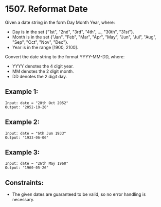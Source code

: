 # 1507. Reformat Date

Given a date string in the form Day Month Year, where:

* Day is in the set {"1st", "2nd", "3rd", "4th", ..., "30th", "31st"}.
* Month is in the set {"Jan", "Feb", "Mar", "Apr", "May", "Jun", "Jul", "Aug", "Sep", "Oct", "Nov", "Dec"}.
* Year is in the range [1900, 2100].

Convert the date string to the format YYYY-MM-DD, where:

* YYYY denotes the 4 digit year.
* MM denotes the 2 digit month.
* DD denotes the 2 digit day.
 
## Example 1:

```
Input: date = "20th Oct 2052"
Output: "2052-10-20"
```

## Example 2:

```
Input: date = "6th Jun 1933"
Output: "1933-06-06"
```

## Example 3:

```
Input: date = "26th May 1960"
Output: "1960-05-26"
```

## Constraints:

* The given dates are guaranteed to be valid, so no error handling is necessary.
